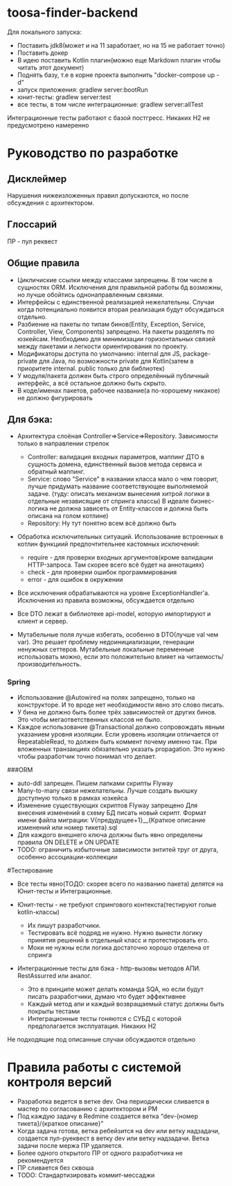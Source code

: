 # toosa-finder-backend

Для локального запуска:

- Поставить jdk8(может и на 11 заработает, но на 15 не работает точно)
- Поставить докер
- В идею поставить Kotlin плагин(можно еще Markdown плагин чтобы читать этот документ)
- Поднять базу, т.е в корне проекта выполнить "docker-compose up -d"
- запуск приложения: gradlew server:bootRun
- юнит-тесты: gradlew server:test
- все тесты, в том числе интеграционные: gradlew server:allTest

Интеграционные тесты работают с базой постгресс. Никаких H2 не предусмотрено намеренно

# Руководство по разработке

## Дисклеймер
Нарушения нижеизложенных правил допускаются, но после обсуждения с архитектором.

## Глоссарий
ПР - пул реквест 

## Общие правила
- Цикличиские ссылки между классами запрещены. В том числе в сущностях ORM. Исключения для правильной работы бд возможны, но лучше обойтись однонаправленным связями.
- Интерфейсы с единственной реализацией нежелательны. Случаи когда потенциально появится вторая реализация будут обсуждаться отдельно.
- Разбиение на пакеты по типам бинов(Entity, Exception, Service, Controller, View, Components) запрещено. На пакеты разделять по юзкейсам.
Необходимо для минимизации горизонтальных связей между пакетами и легкости ориентирования по проекту. 
- Модификаторы доступа по умолчанию: internal для JS, package-private для Java, 
по возможности private для Kotlin(затем в приоритете internal. public только для библиотек)
- У модуля/пакета должен быть строго определённый публичный интерфейс, а всё остальное должно быть скрыто.
- В коде/именах пакетов, рабочее название(а по-хорошему никакое) не должно фигурировать

## Для бэка: 

- Архитектура слоёная Controller=>Service=>Repository. Зависимости только в направлении стрелок
    - Controller: валидация входных параметров, маппинг ДТО в сущность домена, единственный вызов метода сервиса и обратный маппинг.
    - Service: слово "Service" в названии класса мало о чем говорит, лучше придумать название соответствующее выполняемой задаче. (туду: описать механизм вынесения хитрой логики в отдельные независящие от спринга классы)
    В идеале бизнес-логика не должна зависеть от Entity-классов и должна быть описана на голом котлине)
    - Repository: Ну тут понятно всем всё должно быть

- Обработка исключительных ситуаций. Использование встроенных в котлин функциий предпочтительнее кастомных исключений: 
    - require - для проверки входных аргументов(кроме валидации HTTP-запроса. Там скорее всего всё будет на аннотациях)
    - check - для проверки ошибок программирования
    - error - для ошибок в окружении
- Все исключения обрабатываются на уровне ExceptionHandler'a. Исключения из правила возможны, обсуждается отдельно

- Все DTO лежат в библиотеке api-model, которую импортируют и клиент и сервер.
- Мутабельные поля лучше избегать, особенно в DTO(лучше val чем var). Это решает проблему недоинициализации, генерации ненужных сеттеров.
Мутабельные локальные переменные использовать можно, если это положительно влияет на читаемость/производительность.

### Spring
- Использование @Autowired на полях запрещено, только на конструкторе. И то вроде нет необходимости явно это слово писать.
- У бина не должно быть более трёх зависимостей от других бинов. Это чтобы мегаответственных классов не было.
- Каждое использование @Transactional должно сопровождать явным указанием уровня изоляции.
Если уровень изоляции отличается от RepeatableRead, то должен быть коммент почему именно так.
При вложенных транзакциях обязательно указать propagation. Это нужно чтобы разработчик точно понимал что делает.

###ORM
- auto-ddl запрещен. Пишем лапками скрипты Flyway
- Many-to-many связи нежелательны. Лучше создать вьюшку доступную только в рамках юзкейса
- Изменение существующих скриптов Flyway запрещено
Для внесения изменений в схему БД писать новый скрипт. Формат имени файла миграции: V{предудущее+1}__{Краткое описание изменений или номер тикета}.sql
- Для каждого внешнего ключа должны быть явно определены правила ON DELETE и ON UPDATE
- TODO: ограничить избыточные зависимости энтитей труг от друга, особенно ассоциации-коллекции

#Тестирование
- Все тесты явно(ТОДО: скорее всего по названию пакета) делятся на Юнит-тесты и Интеграционные.
- Юнит-тесты - не требуют спрингового контекста(тестируют голые kotlin-классы)
    - Их пишут разработчики.
    - Тестировать всё подряд не нужно. Нужно вынести логику принятия решений в отдельный класс и протестировать его.
    - Моки не нужны если логика достаточно хорошо отделена от спринга

- Интеграционные тесты для бэка - http-вызовы методов АПИ. RestAssurred или аналог.
    - Это в принципе может делать команда SQA, но если будут писать разработчики, думаю что будет эффективнее
    - Каждый метод апи и каждый возвращаемый статус должны быть покрыты тестами
    - Интеграционные тесты гоняются с СУБД с которой предполагается эксплуатация. Никаких H2

Не подходящие под описанные случаи обсуждаются отдельно

# Правила работы с системой контроля версий
- Разработка ведется в ветке dev. Она периодически сливается в мастер по согласованию с архитектором и PM
- Под каждую задачу в Redmine создается ветка “dev-{номер тикета}/{краткое описание}”
- Когда задача готова, ветка ребейзится на dev или ветку надзадачи, создается пул-руеквест в ветку dev или ветку надзадачи. Ветка задачи после мержа ПР удаляется.
- Более одного открытого ПР от одного разработчика не рекомендуется
- ПР сливается без сквоша
- TODO: Стандартизировать коммит-мессаджи
